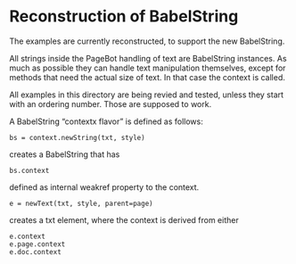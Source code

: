 # Reconstruction of BabelString

The examples are currently reconstructed, to support the new BabelString. 

All strings inside the PageBot handling of text are BabelString instances. As much as possible they can handle text manipulation themselves, except for methods that need the actual size of text.
In that case the context is called.

All examples in this directory are being revied and tested, unless they start with an ordering number. Those are supposed to work. 

A BabelString “contextx flavor” is defined as follows:

~~~
bs = context.newString(txt, style)
~~~
creates a BabelString that has
~~~
bs.context 
~~~
defined as internal weakref property to the context.

~~~
e = newText(txt, style, parent=page)
~~~
creates a txt element, where the context is derived from either

~~~
e.context
e.page.context
e.doc.context
~~~
